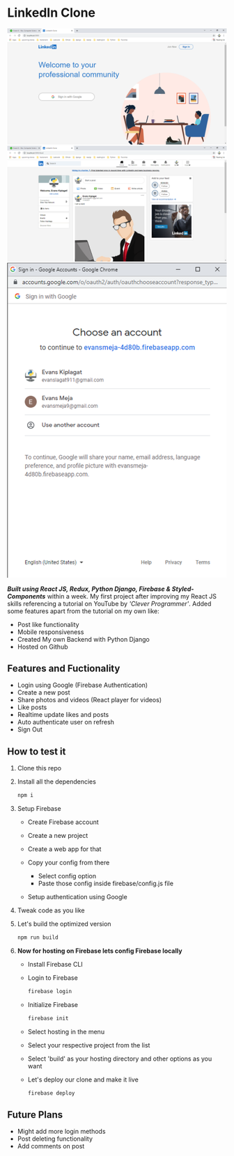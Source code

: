 # LinkedIn Clone

![Alt text](./screenshot/1.png?raw=true "Title")
![Alt text](./screenshot/2.png?raw=true "Title")
![Alt text](./screenshot/3.png?raw=true "Title")

**_Built using React JS, Redux, Python Django, Firebase & Styled-Components_** within a week. My first project after improving my React JS skills referencing a tutorial on YouTube by _'Clever Programmer'_. Added some features apart from the tutorial on my own like:

- Post like functionality
- Mobile responsiveness
- Created My own Backend with Python Django
- Hosted on Github

## Features and Fuctionality

- Login using Google (Firebase Authentication)
- Create a new post
- Share photos and videos (React player for videos)
- Like posts
- Realtime update likes and posts
- Auto authenticate user on refresh
- Sign Out

## How to test it

1. Clone this repo
1. Install all the dependencies
   ```bash
   npm i
   ```
1. Setup Firebase

   - Create Firebase account
   - Create a new project
   - Create a web app for that
   - Copy your config from there

     - Select config option
     - Paste those config inside firebase/config.js file

   - Setup authentication using Google

1. Tweak code as you like
1. Let's build the optimized version

   ```bash
   npm run build
   ```

1. **Now for hosting on Firebase lets config Firebase locally**

   - Install Firebase CLI
   - Login to Firebase

     ```bash
     firebase login
     ```

   - Initialize Firebase

     ```bash
     firebase init
     ```

   - Select hosting in the menu
   - Select your respective project from the list
   - Select 'build' as your hosting directory and other options as you want
   - Let's deploy our clone and make it live

     ```bash
     firebase deploy
     ```

## Future Plans

- Might add more login methods
- Post deleting functionality
- Add comments on post
